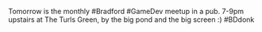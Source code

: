 Tomorrow is the monthly #Bradford #GameDev meetup in a pub. 7-9pm upstairs at The Turls Green, by the big pond and the big screen :) #BDdonk 